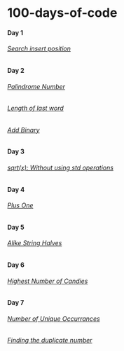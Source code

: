 # 100-days-of-code
#### Day 1 
###### [Search insert position](https://github.com/cupoglee/100-days-of-code/blob/main/Search-Insert-Position%20(Day%201))
#### Day 2 
###### [Palindrome Number](https://github.com/cupoglee/100-days-of-code/blob/main/Palindrome-Number%20(Day%202)) 
###### [Length of last word](https://github.com/cupoglee/100-days-of-code/blob/main/Length-of-the-last-word%20(Day%202))
###### [Add Binary](https://github.com/cupoglee/100-days-of-code/blob/main/Add-Binary%20(Day%202))
#### Day 3
###### [sqrt(x): Without using std operations](https://github.com/cupoglee/100-days-of-code/blob/main/sqrt(x)%20(Day%203))
#### Day 4
###### [Plus One](https://github.com/cupoglee/100-days-of-code/blob/main/Day-4/Plus%20One)
#### Day 5
###### [Alike String Halves](https://github.com/cupoglee/100-days-of-code/blob/main/Day%205/Alike-String-Halves)
#### Day 6
###### [Highest Number of Candies](https://github.com/cupoglee/100-days-of-code/blob/main/Day%206/highest-candies)
#### Day 7
###### [Number of Unique Occurrances](https://github.com/cupoglee/100-days-of-code/blob/main/Day%207/Unique-number-of-occurrances)
###### [Finding the duplicate number](https://github.com/cupoglee/100-days-of-code/blob/main/Day%207/FInding-the-duplicating-number)
